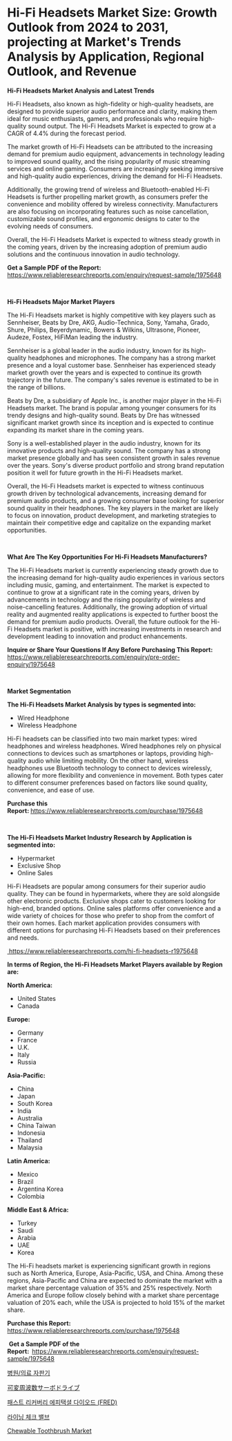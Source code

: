 <p><h1>Hi-Fi Headsets Market Size: Growth Outlook from 2024 to 2031, projecting at Market's Trends Analysis by Application, Regional Outlook, and Revenue</h1></p><p><strong>Hi-Fi Headsets Market Analysis and Latest Trends</strong></p>
<p><p>Hi-Fi Headsets, also known as high-fidelity or high-quality headsets, are designed to provide superior audio performance and clarity, making them ideal for music enthusiasts, gamers, and professionals who require high-quality sound output. The Hi-Fi Headsets Market is expected to grow at a CAGR of 4.4% during the forecast period.</p><p>The market growth of Hi-Fi Headsets can be attributed to the increasing demand for premium audio equipment, advancements in technology leading to improved sound quality, and the rising popularity of music streaming services and online gaming. Consumers are increasingly seeking immersive and high-quality audio experiences, driving the demand for Hi-Fi Headsets.</p><p>Additionally, the growing trend of wireless and Bluetooth-enabled Hi-Fi Headsets is further propelling market growth, as consumers prefer the convenience and mobility offered by wireless connectivity. Manufacturers are also focusing on incorporating features such as noise cancellation, customizable sound profiles, and ergonomic designs to cater to the evolving needs of consumers.</p><p>Overall, the Hi-Fi Headsets Market is expected to witness steady growth in the coming years, driven by the increasing adoption of premium audio solutions and the continuous innovation in audio technology.</p></p>
<p><strong>Get a Sample PDF of the Report:&nbsp;</strong> <a href="https://www.reliableresearchreports.com/enquiry/request-sample/1975648">https://www.reliableresearchreports.com/enquiry/request-sample/1975648</a></p>
<p>&nbsp;</p>
<p><strong>Hi-Fi Headsets Major Market Players</strong></p>
<p><p>The Hi-Fi Headsets market is highly competitive with key players such as Sennheiser, Beats by Dre, AKG, Audio-Technica, Sony, Yamaha, Grado, Shure, Philips, Beyerdynamic, Bowers & Wilkins, Ultrasone, Pioneer, Audeze, Fostex, HiFiMan leading the industry. </p><p>Sennheiser is a global leader in the audio industry, known for its high-quality headphones and microphones. The company has a strong market presence and a loyal customer base. Sennheiser has experienced steady market growth over the years and is expected to continue its growth trajectory in the future. The company's sales revenue is estimated to be in the range of billions.</p><p>Beats by Dre, a subsidiary of Apple Inc., is another major player in the Hi-Fi Headsets market. The brand is popular among younger consumers for its trendy designs and high-quality sound. Beats by Dre has witnessed significant market growth since its inception and is expected to continue expanding its market share in the coming years.</p><p>Sony is a well-established player in the audio industry, known for its innovative products and high-quality sound. The company has a strong market presence globally and has seen consistent growth in sales revenue over the years. Sony's diverse product portfolio and strong brand reputation position it well for future growth in the Hi-Fi Headsets market.</p><p>Overall, the Hi-Fi Headsets market is expected to witness continuous growth driven by technological advancements, increasing demand for premium audio products, and a growing consumer base looking for superior sound quality in their headphones. The key players in the market are likely to focus on innovation, product development, and marketing strategies to maintain their competitive edge and capitalize on the expanding market opportunities.</p></p>
<p>&nbsp;</p>
<p><strong>What Are The Key Opportunities For Hi-Fi Headsets Manufacturers?</strong></p>
<p><p>The Hi-Fi Headsets market is currently experiencing steady growth due to the increasing demand for high-quality audio experiences in various sectors including music, gaming, and entertainment. The market is expected to continue to grow at a significant rate in the coming years, driven by advancements in technology and the rising popularity of wireless and noise-cancelling features. Additionally, the growing adoption of virtual reality and augmented reality applications is expected to further boost the demand for premium audio products. Overall, the future outlook for the Hi-Fi Headsets market is positive, with increasing investments in research and development leading to innovation and product enhancements.</p></p>
<p><strong>Inquire or Share Your Questions If Any Before Purchasing This Report:</strong> <a href="https://www.reliableresearchreports.com/enquiry/pre-order-enquiry/1975648">https://www.reliableresearchreports.com/enquiry/pre-order-enquiry/1975648</a></p>
<p>&nbsp;</p>
<p><strong>Market Segmentation</strong></p>
<p><strong>The Hi-Fi Headsets Market Analysis by types is segmented into:</strong></p>
<p><ul><li>Wired Headphone</li><li>Wireless Headphone</li></ul></p>
<p><p>Hi-Fi headsets can be classified into two main market types: wired headphones and wireless headphones. Wired headphones rely on physical connections to devices such as smartphones or laptops, providing high-quality audio while limiting mobility. On the other hand, wireless headphones use Bluetooth technology to connect to devices wirelessly, allowing for more flexibility and convenience in movement. Both types cater to different consumer preferences based on factors like sound quality, convenience, and ease of use.</p></p>
<p><strong>Purchase this Report:&nbsp;</strong><a href="https://www.reliableresearchreports.com/purchase/1975648">https://www.reliableresearchreports.com/purchase/1975648</a></p>
<p>&nbsp;</p>
<p><strong>The Hi-Fi Headsets Market Industry Research by Application is segmented into:</strong></p>
<p><ul><li>Hypermarket</li><li>Exclusive Shop</li><li>Online Sales</li></ul></p>
<p><p>Hi-Fi Headsets are popular among consumers for their superior audio quality. They can be found in hypermarkets, where they are sold alongside other electronic products. Exclusive shops cater to customers looking for high-end, branded options. Online sales platforms offer convenience and a wide variety of choices for those who prefer to shop from the comfort of their own homes. Each market application provides consumers with different options for purchasing Hi-Fi Headsets based on their preferences and needs.</p></p>
<p><a href="https://www.reliableresearchreports.com/hi-fi-headsets-r1975648">&nbsp;https://www.reliableresearchreports.com/hi-fi-headsets-r1975648</a></p>
<p><strong>In terms of Region, the Hi-Fi Headsets Market Players available by Region are:</strong></p>
<p>
    <p> <strong> North America: </strong>
        <ul>
            <li>United States</li>
            <li>Canada</li>
        </ul>
        </p> 
    <p> <strong> Europe: </strong>
        <ul>
            <li>Germany</li>
            <li>France</li>
            <li>U.K.</li>
            <li>Italy</li>
            <li>Russia</li>
        </ul>
        </p> 
    <p> <strong> Asia-Pacific: </strong>
        <ul>
            <li>China</li>
            <li>Japan</li>
            <li>South Korea</li>
            <li>India</li>
            <li>Australia</li>
            <li>China Taiwan</li>
            <li>Indonesia</li>
            <li>Thailand</li>
            <li>Malaysia</li>
        </ul>
        </p> 
    <p> <strong> Latin America: </strong>
        <ul>
            <li>Mexico</li>
            <li>Brazil</li>
            <li>Argentina Korea</li>
            <li>Colombia</li>
        </ul>
        </p> 
    <p> <strong> Middle East & Africa: </strong>
        <ul>
            <li>Turkey</li>
            <li>Saudi</li>
            <li>Arabia</li>
            <li>UAE</li>
            <li>Korea</li>
        </ul>
    </p>
    </p>
<p><p>The Hi-Fi headsets market is experiencing significant growth in regions such as North America, Europe, Asia-Pacific, USA, and China. Among these regions, Asia-Pacific and China are expected to dominate the market with a market share percentage valuation of 35% and 25% respectively. North America and Europe follow closely behind with a market share percentage valuation of 20% each, while the USA is projected to hold 15% of the market share.</p></p>
<p><strong>Purchase this Report: </strong><a href="https://www.reliableresearchreports.com/purchase/1975648">https://www.reliableresearchreports.com/purchase/1975648</a></p>
<p>&nbsp;<strong>Get a Sample PDF of the Report:&nbsp;&nbsp;</strong><a href="https://www.reliableresearchreports.com/enquiry/request-sample/1975648">https://www.reliableresearchreports.com/enquiry/request-sample/1975648</a></p>
<p><strong></strong></p>
<p><p><a href="https://medium.com/@arifulislambijoy21_52571/%EB%B3%91%EC%9B%90-%EC%9D%98%EB%A3%8C-%EC%9E%90%EB%8F%99%ED%8C%90%EB%A7%A4%EA%B8%B0-%EC%8B%9C%EC%9E%A5-%EC%A0%90%EC%9C%A0%EC%9C%A8-%EB%B0%8F-%EC%8B%A0%EA%B7%9C-%ED%8A%B8%EB%A0%8C%EB%93%9C-%EB%B6%84%EC%84%9D-%EC%9C%A0%ED%98%95-%EC%9D%91%EC%9A%A9-%EC%B5%9C%EC%A2%85-%EC%82%AC%EC%9A%A9-%EB%B0%8F-2024%EB%85%84%EB%B6%80%ED%84%B0-2031%EB%85%84%EA%B9%8C%EC%A7%80%EC%9D%98-%EC%98%88%EC%B8%A1%EC%9D%84-%ED%86%B5%ED%95%B4-3983b6bd97dc">병원/의료 자판기</a></p><p><a href="https://medium.com/@amandasantosxavier51/%E5%A4%89%E5%8B%95%E5%91%A8%E6%B3%A2%E6%95%B0%E3%82%B5%E3%83%BC%E3%83%9C%E3%83%89%E3%83%A9%E3%82%A4%E3%83%96%E5%B8%82%E5%A0%B4%E8%AA%BF%E6%9F%BB-%E7%94%A3%E6%A5%AD%E9%80%B2%E5%8C%96%E3%81%8A%E3%82%88%E3%81%B32031%E5%B9%B4%E3%81%BE%E3%81%A7%E3%81%AE%E4%BA%88%E6%B8%AC-fde965cbad4d">可変周波数サーボドライブ</a></p><p><a href="https://github.com/Edwards13Jessica/Market-Research-Report-List-1/blob/main/8130673154352.md">패스트 리커버리 에피택셜 다이오드 (FRED)</a></p><p><a href="https://medium.com/@kirana180201_26468/%EB%9D%BC%EC%9D%B8%ED%98%95-%EC%B2%B4%ED%81%AC-%EB%B0%B8%EB%B8%8C-%EC%8B%9C%EC%9E%A5-%EC%98%88%EC%B8%A1-%EC%8B%9C%EC%9E%A5-%EB%8F%99%ED%96%A5-%EB%B0%8F-%EC%98%81%ED%96%A5-%EB%B6%84%EC%84%9D-2024-2031-24ab470fc58c">라이닝 체크 밸브</a></p><p><a href="https://github.com/theanastasiyah/Market-Research-Report-List-1/blob/main/chewable-toothbrush-market.md">Chewable Toothbrush Market</a></p></p>